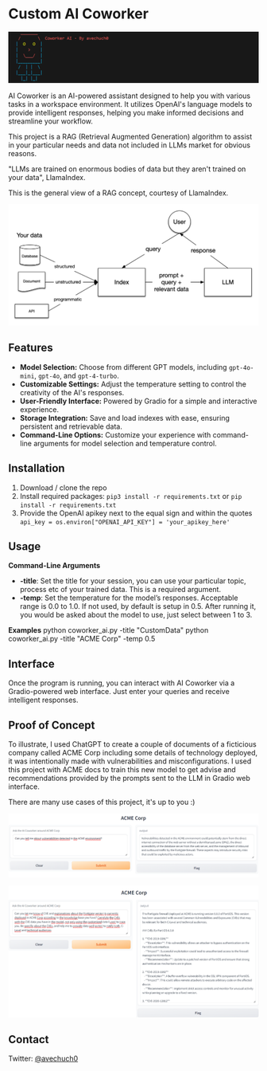 # Custom AI Coworker

![Coworker AI](https://github.com/avechuch0/custom_ai_coworker/blob/main/images/logo.png)

AI Coworker is an AI-powered assistant designed to help you with various tasks in a workspace environment. It utilizes OpenAI's language models to provide intelligent responses, helping you make informed decisions and streamline your workflow.

This project is a RAG (Retrieval Augmented Generation) algorithm to assist in your particular needs and data not included in LLMs market for obvious reasons. 

"LLMs are trained on enormous bodies of data but they aren't trained on your data", LlamaIndex.

This is the general view of a RAG concept, courtesy of LlamaIndex.

![RAG](https://github.com/avechuch0/custom_ai_coworker/blob/main/images/RAG.png)

## Features

- **Model Selection:** Choose from different GPT models, including `gpt-4o-mini`, `gpt-4o`, and `gpt-4-turbo`.
- **Customizable Settings:** Adjust the temperature setting to control the creativity of the AI's responses.
- **User-Friendly Interface:** Powered by Gradio for a simple and interactive experience.
- **Storage Integration:** Save and load indexes with ease, ensuring persistent and retrievable data.
- **Command-Line Options:** Customize your experience with command-line arguments for model selection and temperature control.

## Installation

1. Download / clone the repo
2. Install required packages: ```pip3 install -r requirements.txt``` or ```pip install -r requirements.txt``` 
3. Provide the OpenAI apikey next to the equal sign and within the quotes ```api_key = os.environ["OPENAI_API_KEY"] = 'your_apikey_here'```

## Usage

**Command-Line Arguments**
- **-title**: Set the title for your session, you can use your particular topic, process etc of your trained data. This is a required argument.
- **-temp**: Set the temperature for the model’s responses. Acceptable range is 0.0 to 1.0. If not used, by default is setup in 0.5.
After running it, you would be asked about the model to use, just select between 1 to 3.

**Examples**
python coworker_ai.py -title "CustomData"
python coworker_ai.py -title "ACME Corp" -temp 0.5

## Interface
Once the program is running, you can interact with AI Coworker via a Gradio-powered web interface. Just enter your queries and receive intelligent responses.

## Proof of Concept
To illustrate, I used ChatGPT to create a couple of documents of a ficticious company called ACME Corp including some details of technology deployed, it was intentionally made with vulnerabilities and misconfigurations. I used this project with ACME docs to train this new model to get advise and recommendations provided by the prompts sent to the LLM in Gradio web interface. 

There are many use cases of this project, it's up to you :)

![POC1](https://github.com/avechuch0/custom_ai_coworker/blob/main/images/POC_1.png)

![POC2](https://github.com/avechuch0/custom_ai_coworker/blob/main/images/POC_2.png)

## Contact
Twitter: [@avechuch0](https://twitter.com/avechuch0)